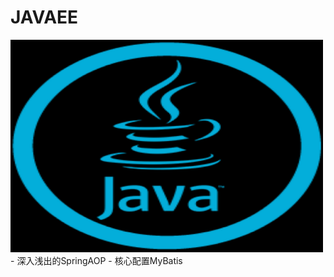 
# JAVAEE
  <img src=https://github.com/fuxiaoyangAlex/JavaEE/blob/master/2.jpg width="500" height="340">
  - 深入浅出的SpringAOP
  - 核心配置MyBatis

